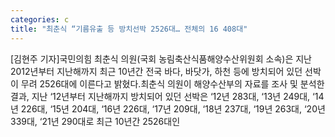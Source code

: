 ```yaml
---
categories: c
title: "최춘식 “기름유출 등 방치선박 2526대… 전체의 16 408대"
---
```

[김현주 기자]국민의힘 최춘식 의원(국회 농림축산식품해양수산위원회 소속)은 지난 2012년부터 지난해까지 최근 10년간 전국 바다, 바닷가, 하천 등에 방치되어 있던 선박이 무려 2526대에 이른다고 밝혔다.최춘식 의원이 해양수산부의 자료를 조사 및 분석한 결과, 지난 ‘12년부터 지난해까지 방치되어 있던 선박은 ‘12년 283대, ‘13년 249대, ‘14년 226대, ‘15년 204대, ‘16년 226대, ‘17년 209대, ‘18년 237대, ‘19년 263대, ‘20년 339대, ‘21년 290대로 최근 10년간 2526대인